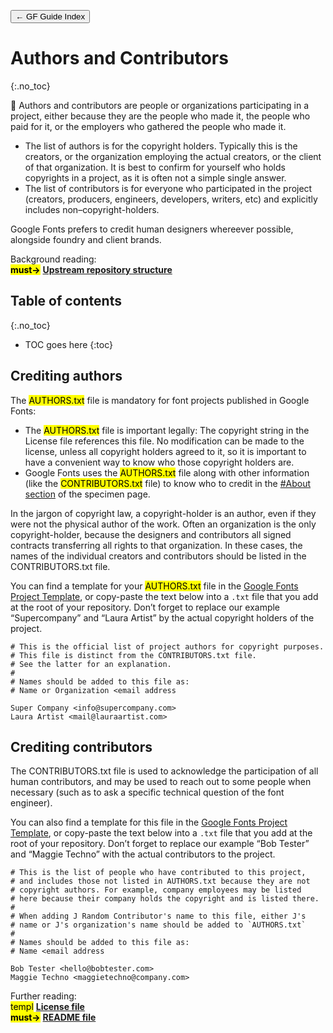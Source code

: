 <link href="style.css" rel="stylesheet">

<a href="./index"><button class="button button-i">&larr; GF Guide Index</button></a>

# Authors and Contributors
{:.no_toc}

<div class="callout">

🦤 Authors and contributors are people or organizations participating in a project, either because they are the people who made it, the people who paid for it, or the employers who gathered the people who made it.

* The list of authors is for the copyright holders. Typically this is the creators, or the organization employing the actual creators, or the client of that organization. It is best to confirm for yourself who holds copyrights in a project, as it is often not a simple single answer.
* The list of contributors is for everyone who participated in the project (creators, producers, engineers, developers, writers, etc) and explicitly includes non–copyright-holders.

Google Fonts prefers to credit human designers whereever possible, alongside foundry and client brands.

</div>

<div class="context-reading">
    Background reading:<br>
    <mark class="green"><b>must&rarr;</b></mark> <a href="./upstream" style="font-weight:bold">Upstream repository structure</a>
</div>

## Table of contents
{:.no_toc}
* TOC goes here
{:toc}

## Crediting authors

The <mark class="grey">AUTHORS.txt</mark> file is mandatory for font projects published in Google Fonts:

* The <mark class="grey">AUTHORS.txt</mark> file is important legally: The copyright string in the License file references this file. No modification can be made to the license, unless all copyright holders agreed to it, so it is important to have a convenient way to know who those copyright holders are.
* Google Fonts uses the <mark class="grey">AUTHORS.txt</mark> file along with other information (like the <mark class="grey">CONTRIBUTORS.txt</mark> file) to know who to credit in the <a href="https://fonts.google.com/specimen/Brygada+1918#about">#About section</a> of the specimen page.

In the jargon of copyright law, a copyright-holder is an author, even if they were not the physical author of the work.
Often an organization is the only copyright-holder, because the designers and contributors all signed contracts transferring all rights to that organization.
In these cases, the names of the individual creators and contributors should be listed in the CONTRIBUTORS.txt file.

You can find a template for your <mark class="grey">AUTHORS.txt</mark> file in the [Google Fonts Project Template](https://github.com/googlefonts/googlefonts-project-template), or copy-paste the text below into a `.txt` file that you add at the root of your repository. Don’t forget to replace our example “Supercompany” and “Laura Artist” by the actual copyright holders of the project.

```code
# This is the official list of project authors for copyright purposes.
# This file is distinct from the CONTRIBUTORS.txt file.
# See the latter for an explanation.
#
# Names should be added to this file as:
# Name or Organization <email address

Super Company <info@supercompany.com>
Laura Artist <mail@lauraartist.com>
```

## Crediting contributors

The CONTRIBUTORS.txt file is used to acknowledge the participation of all human contributors, and may be used to reach out to some people when necessary (such as to ask a specific technical question of the font engineer).

You can also find a template for this file in the [Google Fonts Project Template](https://github.com/googlefonts/googlefonts-project-template/blob/main/CONTRIBUTORS.txt), or copy-paste the text below into a `.txt` file that you add at the root of your repository. Don’t forget to replace our example “Bob Tester” and “Maggie Techno” with the actual contributors to the project.

``` code
# This is the list of people who have contributed to this project,
# and includes those not listed in AUTHORS.txt because they are not
# copyright authors. For example, company employees may be listed
# here because their company holds the copyright and is listed there.
#
# When adding J Random Contributor's name to this file, either J's
# name or J's organization's name should be added to `AUTHORS.txt`
#
# Names should be added to this file as:
# Name <email address

Bob Tester <hello@bobtester.com>
Maggie Techno <maggietechno@company.com>
```

<div class="next-reading">
    Further reading:<br>
    <mark class="grey">templ</mark> <a href="./license" style="font-weight:bold">License file</a>
  <br>
    <mark class="green"><b>must&rarr;</b></mark> <a href="./readmefile" style="font-weight:bold">README file</a>
</div>
